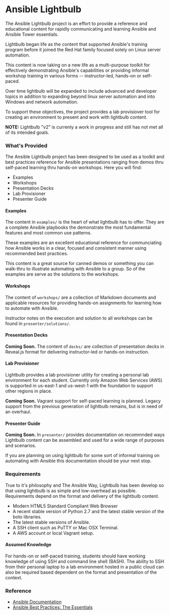 # Ansible Lightbulb

The Ansible Lightbulb project is an effort to provide a reference and educational content for rapidly communicating and learning Ansible and Ansible Tower essentials.

Lightbulb began life as the content that supported Ansible's training program before it joined the Red Hat family focused solely on Linux server automation.

This content is now taking on a new life as a multi-purpose toolkit for effectively demonstrating Ansible's capabilities or providing informal workshop training in various forms -- instructor-led, hands-on or self-paced. 

Over time lightbulb will be expanded to include advanced and developer topics in addition to expanding beyond linux server automation and into Windows and network automation.

To support these objectives, the project provides a lab provisiover tool for creating an environment to present and work with lightbulb content. 

**NOTE:** Lightbulb "v2" is currenly a work in progress and still has not met all of its intended goals. 

### What's Provided

The Ansible Lightbulb project has been designed to be used as a toolkit and best practices reference for Ansible presentations ranging from demos thru self-paced learning thru hands-on workshops. Here you will find:

* Examples
* Workshops
* Presentation Decks
* Lab Provisioner
* Presenter Guide

#### Examples

The content in `examples/` is the heart of what lightbulb has to offer. They are a complete Ansible playbooks the demonstrate the most fundamental features and most common use patterns. 

These examples are an excellent educational reference for communciating how Ansible works in a clear, focused and consistent manner using recommended best practices.

This content is a great source for canned demos or something you can walk-thru to illustrate automating with Ansible to a group. So of the examples are serve as the solutions to the workshops.

#### Workshops

The content of `workshops/` are a collection of Markdown documents and applicable resources for providing hands-on assignments for learning how to automate with Ansible. 

Instructor notes on the execution and solution to all workshops can be found in `presenter/solutions/`. 

#### Presentation Decks

**Coming Soon.** The content of `decks/` are collection of presentation decks in Reveal.js format for delivering instructor-led or hands-on instruction. 

#### Lab Provisioner

Lightbulb provides a lab provisioner utility for creating a personal lab environment for each student. Currently only Amazon Web Services (AWS) is supported in us-east-1 and us-west-1 with the foundation to support other regions in place.

**Coming Soon.** Vagrant support for self-paced learning is planned. Legacy support from the previous generation of lightbulb remains, but is in need of an overhaul. 

#### Presenter Guide

**Coming Soon.** In `presenter/` provides documentation on recommnded ways Lightbulb content can be assembled and used for a wide range of purposes and scenarios. 

If you are planning on using lightbulb for some sort of informal training on automating with Ansible this documentation should be your next stop.

### Requirements

True to it's philosophy and The Ansible Way, Lightbulb has been develop so that using lightbulb is as simple and low-overhead as possible. Requirements depend on the format and delivery of the lightbulb content. 

* Modern HTML5 Standard Compliant Web Browser
* A recent stable version of Python 2.7 and the latest stable version of the boto libraries.
* The latest stable versions of Ansible.
* A SSH client such as PuTTY or Mac OSX Terminal.
* A AWS account or local Vagrant setup.

#### Assumed Knowledge

For hands-on or self-paced training, students should have working knowledge of using SSH and command line shell (BASH). The ability to SSH from their personal laptop to a lab environment hosted in a public cloud can also be required based dependent on the format and presentation of the context. 

### Reference

* [Ansible Documentation](http://docs.ansible.com)
* [Ansible Best Practices: The Essentials](https://www.ansible.com/blog/ansible-best-practices-essentials)